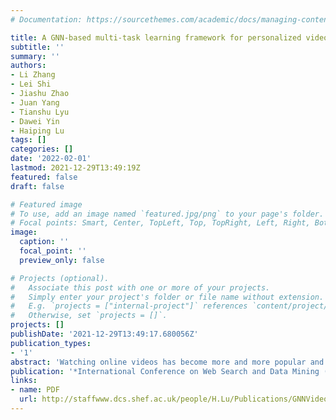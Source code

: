 ```yaml
---
# Documentation: https://sourcethemes.com/academic/docs/managing-content/

title: A GNN-based multi-task learning framework for personalized video search
subtitle: ''
summary: ''
authors:
- Li Zhang
- Lei Shi
- Jiashu Zhao
- Juan Yang
- Tianshu Lyu
- Dawei Yin
- Haiping Lu
tags: []
categories: []
date: '2022-02-01'
lastmod: 2021-12-29T13:49:19Z
featured: false
draft: false

# Featured image
# To use, add an image named `featured.jpg/png` to your page's folder.
# Focal points: Smart, Center, TopLeft, Top, TopRight, Left, Right, BottomLeft, Bottom, BottomRight.
image:
  caption: ''
  focal_point: ''
  preview_only: false

# Projects (optional).
#   Associate this post with one or more of your projects.
#   Simply enter your project's folder or file name without extension.
#   E.g. `projects = ["internal-project"]` references `content/project/deep-learning/index.md`.
#   Otherwise, set `projects = []`.
projects: []
publishDate: '2021-12-29T13:49:17.680056Z'
publication_types:
- '1'
abstract: 'Watching online videos has become more and more popular and users tend to watch videos based on their personal tastes and preferences. Providing a customized ranking list to maximize the user’s satisfaction has become increasingly important for online video platforms. Existing personalized search methods (PSMs) train their models with user feedback information (e.g. clicks). However, we identified that such feedback signals may indicate attractiveness but not necessarily indicate relevance in video search. Besides, the click data and user historical information are usually too sparse to train a good PSM, which is different from the conventional Web search containing users’ rich historical information. To address these concerns, in this paper we propose a multi-task graph neural network architecture for personalized video search (MGNN-PVS) that can jointly model user’s click behaviour and the relevance between queries and videos. To relieve the sparsity problem and learn better representation for users, queries and videos, we develop an efficient and novel GNN architecture based on neighborhood sampling and hierarchical aggregation strategy by leveraging their different hops of neighbors in the user-query and query-document click graph. Extensive experiments on a major commercial video search engine show that our model significantly outperforms stateof-the-art PSMs, which illustrates the effectiveness of our proposed framework.'
publication: '*International Conference on Web Search and Data Mining (WSDM)*'
links:
- name: PDF
  url: http://staffwww.dcs.shef.ac.uk/people/H.Lu/Publications/GNNVideoSearch_WSDM2022.pdf
---
```

